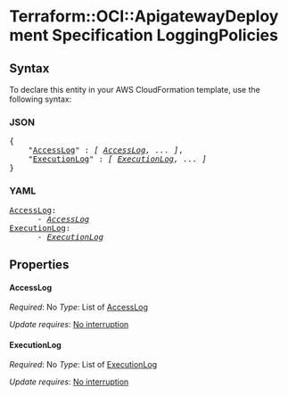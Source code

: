 # Terraform::OCI::ApigatewayDeployment Specification LoggingPolicies

## Syntax

To declare this entity in your AWS CloudFormation template, use the following syntax:

### JSON

<pre>
{
    "<a href="#accesslog" title="AccessLog">AccessLog</a>" : <i>[ <a href="specification-loggingpolicies-accesslog.md">AccessLog</a>, ... ]</i>,
    "<a href="#executionlog" title="ExecutionLog">ExecutionLog</a>" : <i>[ <a href="specification-loggingpolicies-executionlog.md">ExecutionLog</a>, ... ]</i>
}
</pre>

### YAML

<pre>
<a href="#accesslog" title="AccessLog">AccessLog</a>: <i>
      - <a href="specification-loggingpolicies-accesslog.md">AccessLog</a></i>
<a href="#executionlog" title="ExecutionLog">ExecutionLog</a>: <i>
      - <a href="specification-loggingpolicies-executionlog.md">ExecutionLog</a></i>
</pre>

## Properties

#### AccessLog

_Required_: No
_Type_: List of <a href="specification-loggingpolicies-accesslog.md">AccessLog</a>

_Update requires_: [No interruption](https://docs.aws.amazon.com/AWSCloudFormation/latest/UserGuide/using-cfn-updating-stacks-update-behaviors.html#update-no-interrupt)

#### ExecutionLog

_Required_: No
_Type_: List of <a href="specification-loggingpolicies-executionlog.md">ExecutionLog</a>

_Update requires_: [No interruption](https://docs.aws.amazon.com/AWSCloudFormation/latest/UserGuide/using-cfn-updating-stacks-update-behaviors.html#update-no-interrupt)

